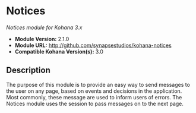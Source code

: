 # Notices

*Notices module for Kohana 3.x*

- **Module Version:** 2.1.0
- **Module URL:** <http://github.com/synapsestudios/kohana-notices>
- **Compatible Kohana Version(s):** 3.0

## Description

The purpose of this module is to provide an easy way to send messages to the
user on any page, based on events and decisions in the application. Most
commonly, these message are used to inform users of errors. The Notices module
uses the session to pass messages on to the next page.
